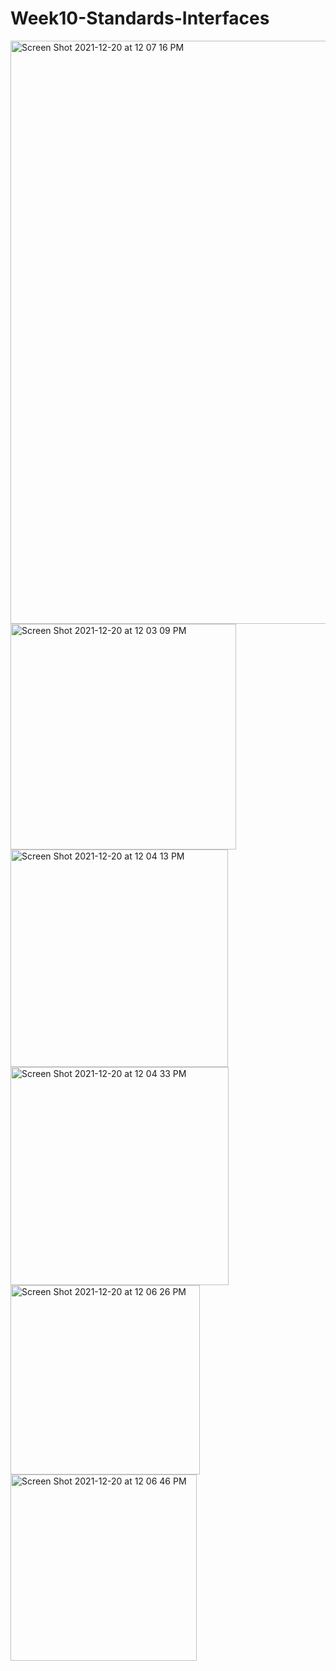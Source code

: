 # Week10-Standards-Interfaces

<img width="933" alt="Screen Shot 2021-12-20 at 12 07 16 PM" src="https://user-images.githubusercontent.com/91940859/146742073-172f90f8-aa23-49ed-abf0-c39e0bb92a03.png">
<img width="361" alt="Screen Shot 2021-12-20 at 12 03 09 PM" src="https://user-images.githubusercontent.com/91940859/146742326-1da8c387-6442-43ea-8a1f-19f0d3afdbd9.png">

<img width="348" alt="Screen Shot 2021-12-20 at 12 04 13 PM" src="https://user-images.githubusercontent.com/91940859/146742125-5dc19804-396f-46f9-9814-3adb69968203.png">
<img width="349" alt="Screen Shot 2021-12-20 at 12 04 33 PM" src="https://user-images.githubusercontent.com/91940859/146742151-aad4d4e5-c36d-4888-a0ae-a05e43ab31ef.png">
<img width="303" alt="Screen Shot 2021-12-20 at 12 06 26 PM" src="https://user-images.githubusercontent.com/91940859/146742165-145acf83-5390-4aa5-9d94-c188de3f5130.png">
  <img width="298" alt="Screen Shot 2021-12-20 at 12 06 46 PM" src="https://user-images.githubusercontent.com/91940859/146742184-5b38ed1c-05cb-431f-ba78-5c9c9ac077cd.png">
